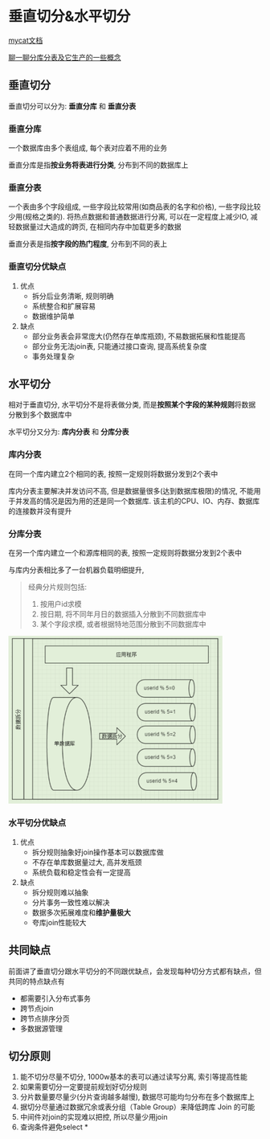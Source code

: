 # 垂直切分&水平切分

[mycat文档](http://www.mycat.io/document/mycat-definitive-guide.pdf)

[聊一聊分库分表及它生产的一些概念](https://yq.aliyun.com/articles/740338)



## 垂直切分

垂直切分可以分为: **垂直分库** 和 **垂直分表**



### 垂直分库

一个数据库由多个表组成, 每个表对应着不用的业务

垂直分库是指**按业务将表进行分类**, 分布到不同的数据库上



### 垂直分表

一个表由多个字段组成, 一些字段比较常用(如商品表的名字和价格), 一些字段比较少用(规格之类的). 将热点数据和普通数据进行分离, 可以在一定程度上减少IO, 减轻数据量过大造成的跨页, 在相同内存中加载更多的数据

垂直分表是指**按字段的热门程度**, 分布到不同的表上



### 垂直切分优缺点

1.  优点
    *   拆分后业务清晰, 规则明确
    *   系统整合和扩展容易
    *   数据维护简单
2.  缺点
    *   部分业务表会非常庞大(仍然存在单库瓶颈), 不易数据拓展和性能提高
    *   部分业务无法join表, 只能通过接口查询, 提高系统复杂度
    *   事务处理复杂





## 水平切分

相对于垂直切分, 水平切分不是将表做分类, 而是**按照某个字段的某种规则**将数据分散到多个数据库中

水平切分又分为: **库内分表** 和 **分库分表**



### 库内分表

在同一个库内建立2个相同的表, 按照一定规则将数据分发到2个表中

库内分表主要解决并发访问不高, 但是数据量很多(达到数据库极限)的情况, 不能用于并发高的情况是因为用的还是同一个数据库. 该主机的CPU、IO、内存、数据库的连接数并没有提升



### 分库分表

在另一个库内建立一个和源库相同的表, 按照一定规则将数据分发到2个表中

与库内分表相比多了一台机器负载明细提升,



>   经典分片规则包括:
>
>   1.  按用户id求模 
>   2.  按日期, 将不同年月日的数据插入分散到不同数据库中
>   3.  某个字段求模, 或者根据特地范围分散到不同数据库中

<img src="垂直拆分&水平切分.assets/image-20200107144059548.png" alt="水平切分-用户id切分" style="zoom:50%;" />



### 水平切分优缺点

1.  优点
    *   拆分规则抽象好join操作基本可以数据库做
    *   不存在单库数据量过大, 高并发瓶颈
    *   系统负载和稳定性会有一定提高
2.  缺点
    *   拆分规则难以抽象
    *   分片事务一致性难以解决
    *   数据多次拓展难度和**维护量极大**
    *   夸库join性能较大



## 共同缺点

前面讲了垂直切分跟水平切分的不同跟优缺点，会发现每种切分方式都有缺点，但共同的特点缺点有

*   都需要引入分布式事务
*   跨节点join
*   跨节点排序分页
*   多数据源管理





## 切分原则

1.  能不切分尽量不切分, 1000w基本的表可以通过读写分离, 索引等提高性能
2.  如果需要切分一定要提前规划好切分规则
3.  分片数量要尽量少(分片查询越多越慢), 数据尽可能均匀分布在多个数据库上
4.  据切分尽量通过数据冗余或表分组（Table Group）来降低跨库 Join 的可能
5.  中间件对join的实现难以把控, 所以尽量少用join
6.  查询条件避免select *
